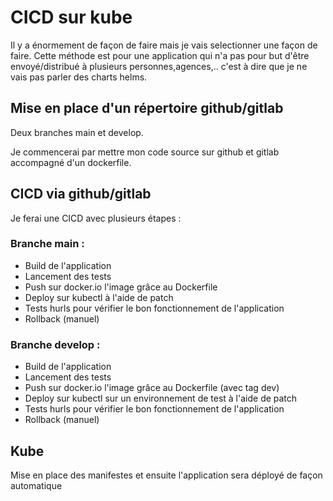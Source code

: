 # CICD sur kube

Il y a énormement de façon de faire mais je vais selectionner une façon de faire. Cette méthode est pour une application qui n'a pas pour but d'être envoyé/distribué à plusieurs personnes,agences,.. c'est à dire que je ne vais pas parler des charts helms.


## Mise en place d'un répertoire github/gitlab

Deux branches main et develop.

Je commencerai par mettre mon code source sur github et gitlab accompagné d'un dockerfile.

## CICD via github/gitlab

Je ferai une CICD avec plusieurs étapes :

### Branche main :

- Build de l'application
- Lancement des tests
- Push sur docker.io l'image grâce au Dockerfile
- Deploy sur kubectl à l'aide de patch
- Tests hurls pour vérifier le bon fonctionnement de l'application 
- Rollback (manuel)

### Branche develop :

- Build de l'application
- Lancement des tests
- Push sur docker.io l'image grâce au Dockerfile (avec tag dev)
- Deploy sur kubectl sur un environnement de test à l'aide de patch
- Tests hurls pour vérifier le bon fonctionnement de l'application 
- Rollback (manuel)

## Kube

Mise en place des manifestes et ensuite l'application sera déployé de façon automatique
